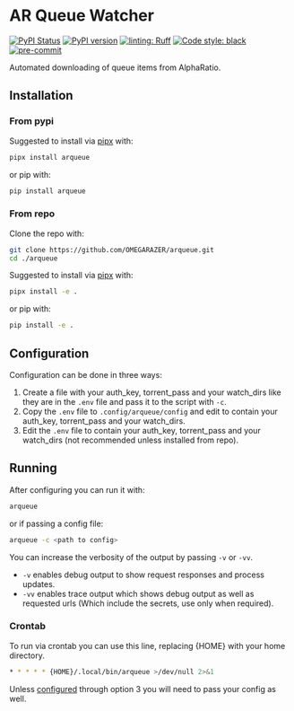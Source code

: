 # AR Queue Watcher

[![PyPI Status](https://img.shields.io/pypi/status/arqueue?logo=PyPI)](https://pypi.python.org/pypi/arqueue)
[![PyPI version](https://img.shields.io/pypi/v/arqueue.svg?logo=PyPI)](https://pypi.python.org/pypi/arqueue)
[![linting: Ruff](https://img.shields.io/endpoint?url=https://raw.githubusercontent.com/charliermarsh/ruff/main/assets/badge/v1.json&label=linting)](https://github.com/charliermarsh/ruff)
[![Code style: black](https://img.shields.io/badge/code%20style-black-000000.svg?logo=Python)](https://github.com/psf/black)
[![pre-commit](https://img.shields.io/badge/pre--commit-enabled-brightgreen?logo=pre-commit)](https://github.com/pre-commit/pre-commit)

Automated downloading of queue items from AlphaRatio.

## Installation

### From pypi

Suggested to install via [pipx](https://pypa.github.io/pipx) with:

```bash
pipx install arqueue
```

or pip with:

```bash
pip install arqueue
```

### From repo

Clone the repo with:

```bash
git clone https://github.com/OMEGARAZER/arqueue.git
cd ./arqueue
```

Suggested to install via [pipx](https://pypa.github.io/pipx) with:

```bash
pipx install -e .
```

or pip with:

```bash
pip install -e .
```

## Configuration

Configuration can be done in three ways:

1. Create a file with your auth_key, torrent_pass and your watch_dirs like they are in the `.env` file and pass it to the script with `-c`.
2. Copy the `.env` file to `.config/arqueue/config` and edit to contain your auth_key, torrent_pass and your watch_dirs.
3. Edit the `.env` file to contain your auth_key, torrent_pass and your watch_dirs (not recommended unless installed from repo).

## Running

After configuring you can run it with:

```bash
arqueue
```

or if passing a config file:

```bash
arqueue -c <path to config>
```

You can increase the verbosity of the output by passing `-v` or `-vv`.

* `-v` enables debug output to show request responses and process updates.
* `-vv` enables trace output which shows debug output as well as requested urls (Which include the secrets, use only when required).

### Crontab

To run via crontab you can use this line, replacing {HOME} with your home directory.

```bash
* * * * * {HOME}/.local/bin/arqueue >/dev/null 2>&1
```

Unless [configured](#configuration) through option 3 you will need to pass your config as well.
